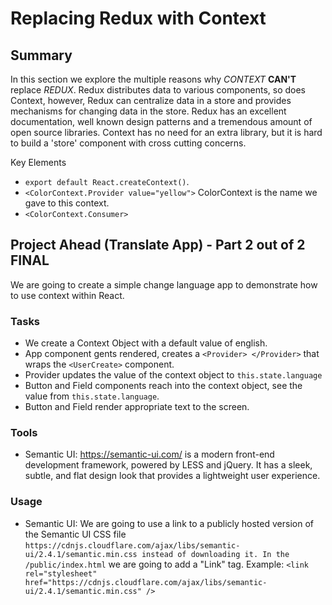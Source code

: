 # Replacing Redux with Context

## Summary
In this section we explore the multiple reasons why *CONTEXT* **CAN'T** replace *REDUX*. Redux distributes data to various components, so does Context, however, Redux can centralize data in a store and provides mechanisms for changing data in the store. Redux has an excellent documentation, well known design patterns and a tremendous amount of open source libraries. Context has no need for an extra library, but it is hard to build a 'store' component with cross cutting concerns.

Key Elements
- `export default React.createContext()`.
- `<ColorContext.Provider value="yellow">` ColorContext is the name we gave to this context.
- `<ColorContext.Consumer>`

## Project Ahead (Translate App) - Part 2 out of 2 FINAL
We are going to create a simple change language app to demonstrate how to use context within React.

### Tasks
- We create a Context Object with a default value of english.
- App component gents rendered, creates a `<Provider> </Provider>` that wraps the `<UserCreate>` component.
- Provider updates the value of the context object to `this.state.language`
- Button and Field components reach into the context object, see the value from `this.state.language`.
- Button and Field render appropriate text to the screen.  

### Tools
- Semantic UI: https://semantic-ui.com/ is a modern front-end development framework, powered by LESS and jQuery. It has a sleek, subtle, and flat design look that provides a lightweight user experience.

### Usage
- Semantic UI: We are going to use a link to a publicly hosted version of the Semantic UI CSS file `https://cdnjs.cloudflare.com/ajax/libs/semantic-ui/2.4.1/semantic.min.css instead of downloading it. In the /public/index.html` we are going to add a "Link" tag. Example: `<link rel="stylesheet" href="https://cdnjs.cloudflare.com/ajax/libs/semantic-ui/2.4.1/semantic.min.css" />`